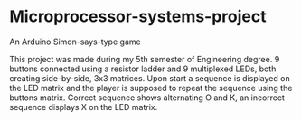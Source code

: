 # Microprocessor-systems-project
An Arduino Simon-says-type game

This project was made during my 5th semester of Engineering degree.
9 buttons connected using a resistor ladder and 9 multiplexed LEDs, both creating side-by-side, 3x3 matrices.
Upon start a sequence is displayed on the LED matrix and the player is supposed to repeat the sequence using the buttons matrix.
Correct sequence shows alternating O and K, an incorrect sequence displays X on the LED matrix.
